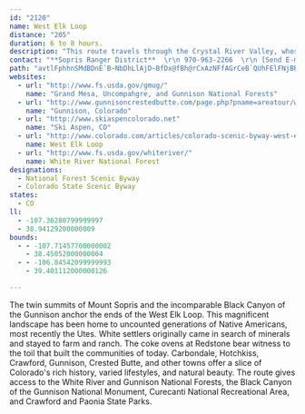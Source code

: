 ```yaml
---
id: "2120"
name: West Elk Loop
distance: "205"
duration: 6 to 8 hours.
description: "This route travels through the Crystal River Valley, whose well-watered reaches made it a favorite among both Native American and pioneer settlers. Scenic features include views of mountain ranges, fields of alpine wildflowers, farmlands & cattle ranches."
contact: "**Sopris Ranger District**  \r\n 970-963-2266  \r\n [Send E-mail](mailto:ccarlisle@fs.fed.us )  \r\n\r\n"
path: "avtlFphhnSMdBDnE`B~NbDhLlAjD~BfDx@fBh@rCxAzNFfAGrCeB`QUhFElFNjBR~@xCrH^xBf@~Pf@jG|@lFpD~Ox@pIhFvQ~@jFXlCNtDLnH^xCt@~C`FlLdArCzBhIj@pCn@xE^nFhAld@RtEr@xFl@rCl@|AhF`Ll@tBXjBNnBD`Nf@dDjA~CzHjPj@xB^xBNxBBfBG|AMzA_@zBmIhXqAtGi@bGeAjWw@rIc@xCwAtF}@tBk@|CGhA?rF^lI|@zMbDvPXbDErEyAxT@pBL`A^rAz@dBbAx@vEzBd@p@l@rAbA~CRxBCrAWtAa@nA_AhB{ExE[d@s@rAe@`BDlCNpA~@vS\\vCJ`@h@dAtB~AzBtAdAhAn@~@bBtFvFvUdAjDbAlBbArArFfFfFfGhCfErAtCxA|DbCnHlAfHx@fJJbIQlNq@nGy@dFeAzEwBrH}ItUwF`NsAbEe@dBiAlG_@`D]~EGrJZlH`JboA\\dD~@xEjBnFfChE|BjCzI`HpAlBr@dBvAxFnR~z@~@|FxBjRXrA|@rBpAlBfAjAnP`L`LfIhCnAvVdJx@j@hArAhEbJfEtFbAbBrEtJ~AxEbBnDzDvGtNvThAzCxBhJnAvDlJjShBxCxK`N|EtEtAbBjFnIvFbIxD~ElApB~@tC|C|Q`AlC|AjCvD~EdBlCl@rAbAxDdArBhAfA`DlB|AjBp@dB|DhNrDlJrAfC|AjCxAhBx@v@tBz@fFdAt@XfBrAfZ~]rBrChBdDzJtTvDnHf@rA\\vAb@xDtEjr@pHlj@fAfGrD|Q~Plz@h@`BhA~BzRrZfCxCrKlJtAlBn@rAx@lCjJ|e@nBnFrA~BxArB`CfCdWtQvEzDxc@bf@hB`BlCrBlZbSnB~@pBp@vJzBhExApBdArCfBdFzEbAr@bAj@vTlJzAlArA~AtHnL~BjCbA`BrG`QbAlBx@t@jIlFpBrBfAbB~D`IbAfCtH|TrA~B|DjDvXjTd@d@r@nA`@m@\\gD`@kAjDuD|B_BhF_GbAsAd@iAR_BDwAYmk@BmI`@cCr@}AxD}E`AcBvGkTt@mDhD}Xb@gCn@sBx@sBxAsChCeD|AwA~LiIdDmCdHeHpLcMnBkCbAcCd@sCLeCXqTXmC`@wAr@mA|A{AhAi@tLaDxB_@bCQ|FA`~@lA~FKdGaAnf@{JzH_A`FQhCA`FLnDX|Fz@lEdA`WxHbCf@bCJpNDlFEfEUlI}@zBe@tBs@rBaApCeBdC_ClD_FhA}BhCsGhCsEbCsChAcAlBsAxBgA|FyAxBM`z@?rBSnBm@hBcA`CyBnB{CpL{Xr@oCXyCHcPN{~A]itARsC^yAh@mAxA_B|KgFlAy@lCgClCqD~CcGrAwBjF{Gj@m@hCkADyWFy@Ze@fFeCbAy@h@gBj@sJR_A\\s@tAuAfi@c]zCaClAiBh@oArEuQhAmBfAq@bASnBP`]nJ~Cl@vjAfOfCN~BG|Bm@vJgEtjCsiA|C_AnvAqXbDYlEf@rPpCfFLrEIhTwB|HeBvXuInC]v@?lFxApH~FbCLhA_@h@_@Xa@xEyJnGuEzA}AxCoJx@_Bl@y@~AqAvGoDvEkB~FiBrD}AdGyD`MwItMmGvUgPzOgKdJoFtkAiq@bM}GpMaIn_Aai@tAm@bD_AlCEt\\~FxBD~AIhBu@tKeIhBmAdBg@rCEjFjAfF`CdBfAtI~JfNpQdI`JdHrGjQfNhFlJ`CzETx@p@lF`BzE^l@xB~BvBrAxCl@fTbAbDfAtQdEjJhDl@B`BSh@WrAsA~Ry`@n@mBf@eDd@mA|ASzAHh@b@Xf@lDlKfH|Kh@pAr@xBjAlEv@tAn@bAt@t@pI`G|CtBjC|@pANxACfIs@l@?dRvC|EfCb@Rt@@h@En@Yv@{@dBmFnAsBrNmOdDoC|@]r@KnAHhA`@`CpBx@d@jAHjA[xIgFn@y@n@mBd@sKR{Ax@yB~BwB|@a@dBQpEj@j@?bA]r@iANs@B}@GcI_Bsn@oBuTHuATk@t@k@b@M|@LdA|@lA`Bz@r@\\FnGIzCHrJjCfD`BnAbAdKpOx@jB~@xC|@nEx@dAhAb@d@@v@Mp@c@x@gA|@sChCoJh@w@dAe@hBAtJ`C`HVt@c@\\i@^}AFg@As@Y}@cCiFc@g@mCuAa@y@S{@DwBOmBa@{@sCmCSe@_@mAUsCmBo\\m@aLAaBn@mDjA_CvCgC\\s@ZyADy@EeAUgAgDsFiBkCy@u@}EsCcAeAo@eA_B_HcA}BcFmEy@eAoMoXKu@TcA^m@dAQb@PlFtErRjCrCj@hAf@hAp@tLhJx@XbAEf@SjA_ArDyDn@aAPmAAkE@mCHy@`D}ND_BEeBHy@Te@n@a@lAL`@^fCzG~ArHr@`HHxAYzED~@x@rAb@Dn@Kj@g@La@HoAN}@l@_AzDeDpGaDrB_C^}@Jc@By@U}B?s@n@gGe@uKi@mD?e@^mA`@_@p@K~FDhAWfBs@rDKxAsAj@_A`@cA`@iCD}BQkCsBcLE}BNmBn@_DZgDX{@|@eAlCq@pAgA`@mAf@sE`AsEhAoJCy@SqAeAkD?{AXaB|@cBz@m@lAmAjBuClAqBRy@?_@Ie@Ya@_@W]Gu@FiBjA_APc@@o@WU[iAwDqEoEW[Uq@TeBv@aAfBiBTa@Hm@Iq@gB{DUaAGeAZgE?cAs@uG?}@Hu@~@yDB_AWmAuCaFuGeFe@uAKyAJyBOmDBkApAmHdB_DDu@C}@]s@{@_@sAAwCi@k@UmCsBk@Ei@LgBfA{@Zw@@s@Yo@m@]IeEGaASm@YcBsBYQSAk@CgIpA}AZsB|@_ANoEAkCjAyEf@wEdCs@Ls@AeBe@gFyBYYK_@?e@D_@nOk]XsDNeFEiIT_A`@YvCPx@KbA_@tB{Ap@qBz@{FRqFn@uAvB}BrDuAhCG~ALt@I`A_@j@m@RsAMoKb@aDhB_FfBsDrCuBhByBdD_D|@I|C|AxAX^?bAYbAe@rCmCt@_AXm@X_Bj@aFvDuPp@aE@}@]uLKaAo@yAqEkEoUqOs@YwDQoBXcBBy@Ws@g@_AU_APoBlAa@RQ?u@CgDoAaBYuD[yA]s@i@sA_E[k@qFmByC_CgAyAeAgDiAgAqG_B_C_@uHkAgGk@a@Sc@m@cCmEeAyBy@qA_A_@wCAiAs@mDmAkBqBqBmAe@k@qFgKiAu@qIqBgIoCiAs@cCiCo@uAGsAR_BRk@`AaAtGcBjAOvA?~QtAnQxDrFdBl`@fFxDxAb@DnB@nAUnHqCxCu@t@C~KxDrHnElCZbAOrS}I`D}@zAAbErAl@?dAe@r@qArFwPn@{C?_Bc@qC[aAYkB_@}EUiAm@gBeAeAiBy@cAeAe@uAMqBRoBdEsJVyCXyAZq@\\a@tCgCx@mBPkB@aOm@{By@mAk@yAKi@QmCQaBiAsEu@mB}BaD}CkBc@k@Kg@IgAHeAPe@l@a@tDkAtDc@bA[dBeAr@SpIsAt@]x@m@x@oA^wAB{D]eCe@yBNsFI{DBm@^wAHaBm@aDNsBx@}DNmACgJUyBu@aD]{@i@iAcGsGk@oBEkBj@wOYiLUeC_AeCkF_Fo@{AN{Cm@kBQgACgOUmAUk@Mm@As@PqAv@qA@s@{@oBOgCgDgQE_APs@v@q@tBMbASXs@JeAVy@tA}@r@aB~@yCF_ACsBTiE?iAwAcIG_ACaFbHeWf@}DI{B_CmK?qATuD?y@E_Aw@eFAu@VaE?iBL[fDyA|Ds@^YJe@o@aF_@_BU{APgKAeC_@mBgCeH?cENqANe@`@_AjAuAn@_@r@ShCOj@sSFeFCsAKeB]gCcDgN_@mDI{CH_Dn@oF|I_k@HwADcCKkCe@{CyAkE{@uAaAeAoAcAmAi@iBo@yASsAA}AF{AVcBr@iAt@mH~GuFlD_Cp@}E`@iCDwCSoCm@sCkAsAs@aDmCuBgC_BmCcC_Hy@aEa@_EOaG|@ir@OyGy@mHaAaEgD_K]uA_@mDK}CPmDTgBbKgh@x@{Ej@eEh@uG`Fk_A@yAQ_EK_Ay@mCmAmB}AwAoAi@sUsDmAe@oAq@cAgA[e@s@mBsAmIIgH?aAb@eFbAyHVoCF_EYgFcBwMu@qCy@_BmEmGs@_Bs@wCiBgOYmB_@wAi@yAyF{Im@yAU{@]kBK_BIoOU_FaB}Qw@uHgFkZiA}D}B}E}I{LYk@Uw@SgCHaMc@mDoA}FyAqFcA_CcA{CYoCHaJRwIpAiIzCuHlDaGn@qBZgCFmBMcByAiIO{B?yCDwA~A{GtOyg@j@gC`@gGCyKViDNy@n@sB~@mBbAsAn@k@bDeB~MuFbEkBlBsArByB~@uAxAqCr@eBh@{Bn@_ENyALkB@aCOuEkHur@sH}t@s@eJa@aJgC{hAs@_IcAoFqAqEmA{CoAeCaHoL_HcLmDqFoEgJcEcMcBcHy@kE_BuKi\\yqBiBqLu@}GeAuLcAkTWmNBiLX}Qd@{J|Bq^h@mDbDsJRaAf@mEFcDc@kF[cBy@mCiAmCkEaGoA_C]aBOeBgAqRIeDJgBb@_Cn@eB\\k@hBaB|JyG~@sAr@yBXmCC_AQuAc@_BsCsG]eBKaBDeBXaBhC{G\\cBN{A?mAWwBq@uBq@eAaBsAqDqAiB{@sAgB[}@W{@WsB@wBl@_HGuBQwA_@oAs@sAeAcA}@g@mJmBy@_@wAmAeBsCwOi[aB_C}BuBsCaBcAc@oAYsCg@wDEyBP}WnDyDJ{C_@eDwAoOgI_EgCaRqP}EwEiAsAoAiCYy@u@kEwBcU}AgLoAuG_EcQwEwUcOoqAUmEKqFt@y~@YaIi@wDsHmWsTet@i`@irAoP_j@sBoF_BaCcBcByAoAyA}@sBaAwYuF}@WeA_AeAmCSy@OmAD_~@wbAIco@\\kAQqBk@wAeA}CuCmPiPsBeAyBg@{LQk_@Po_ASyBIcDy@o@[_CeBcAeAcBaCgIiOmf@o_AiBiCaIeHaNuKgVqP}C}CiCeDmDuFoQm]_LsUye@g`A_C{D_BcBmB_AwAYwOB{IqAsCq@}CgAmT{KiFgEyBsAwU{IsB_AuGgE}MaKyB_AmAYiAEoALwCx@_DEoCa@oD_AeBk@oBaAaZ{UmEgEwCmDiA{B{HwU_CiCsAs@iB_@mBUcHe@iB]iA_@cAu@y@mAi@qBO{B[aQO_Bi@yA}@mAy@m@iBg@sFHm@O{@k@wCyCgByBeBkAoB[ySkA}BPyB~@s_@pZsIlHsAn@aDbAiFn@uBAqOeCaXv@aWZ}BKsBo@yBqAgIgJiB_AiAOoLc@}c@v@aKi@u\\gCaCEaFVgHKy@YsFsDyAm@qAWcFHiRr@qMfAaDp@uBt@gErCgCjAyDxAqGjBcGtAaH~@gE`AiFbC{`@xTkB|@eB^}BXqIRqJf@_BN}B`@iBd@{c@fPai@~K}MbDqW`Hyk@jNkgApXsTdFyC|@{DzA{_@bQoCdAsB`AsDpCgBjB{@tA_n@dfAsClFsDfGyQj\\oBxCiBrBqEnDiBvByA~BaKvQqF`IiGxJmcAhxAuPbWue@bq@{FbJ}S|`@iClD}]bZmChCsCpDeOhVsFzJmM|[aHxQeBdIcAxDeOl^iNv]oBxDiBxCaKjO{KnQcC~Cc@XoDV?vr@DxEHlBI`AYv@sExCyB`BWJaAxAJdBbChE\\x@NjA?rAMx@{@jCOnCSdAsAzCU~@Y~D_A~D?`BRvAnAfDh@xBhAfKNrD?hBIrAs@xE_@lFEpAHdAZnArA~C\\dEz@nH?xEKd@cAlBMd@QhE?vAZxBV|Ed@vCbHvT~AzDxAbC`@rAz@`Hd@~BbCtJ`C`Gx@xCRlB~CnQXjC^lBx@hBNv@T`CBdGbA`GI~CNnCEjBFtIKxAu@~AMtA?hAd@lAfA`Bj@fBlAjArDxBr@jBT~ABrBZrArAhA`E|BzBlBx@vAbA`CvC`Bx@v@x@rAR~@CzAg@xBe@~@[x@m@zQN`F\\`CjCzK`AxKTrDEtGY~HCtCo@xLHnCz@bPXpChDbL|@zDPjFPbRElCs@hZU~BSrA_BhEoLnVe@xA]dCLrAx@rCn@~@v@f@~@XdBJtGg@zBRfBj@~Az@rAzArC~Dz@j@rAZnAv@vC~BD^S`AAvATnGb@rF?rAo@lBs@v@yAt@}@|@}B`D}JbKsE~DwInJiA|@}Ad@}ErFeEz@{CrBsBr@iDj@i@^OX]rAHrAl@vAhAh@xAO~@e@r@@j@j@Ll@DjASl@_@^mBl@iCj@_FRgAp@[r@aArDkBdD}@nBuAhBY`AArBLf@pCjBnD`B`Av@tAfBbDtCNz@D|Bl@pCZz@~BvEVd@bE`D|E|GtArCvBjCN~AKxEJhCU~@Cp@HRhA~@Rd@ZrABtBIn@q@zBZdATfBHrFYzC?xBb@~BDj@c@rDO~DqAbEQrABrAOpCNtAT^|A|@NZHj@CjHH|BO|CiAzEYnEu@hBm@hDeAjCgBdDkBtCgC~BkDtGG~@?jBc@r@u@x@_@rBYr@{BxDg@tAsAjL}BbGq@h@mAZe@?aA[_BUo@H_@XWjAeAzAk@xA]Ry@Ei@Ho@Z[d@]fAO~CIp@S`@UPgCRqAf@}C~Ae@p@}Ar@u@l@s@xAs@lDKJQDiBY_@La@dA?fBm@~B[l@mA^eBjAs@xBc@n@eAr@qEx@i@\\qApAwAx@o@t@SV_@lB_AdAYLeB?}@Pc@TuAvBcCxBg@x@sBlFg@fBCd@H`AEl@]j@[JgAEo@FcCv@yDl@SHeBfBmBzD_@rBSp@y@~@Ul@SlAAdA^tBHxANv@Dx@Il@CxEKj@i@r@sALoAGoCq@cBmAOE_@?}@d@e@fA[xAaEnHgAvAoAx@_ARiA`AsBjCi@fCiDdA{DfDaDjB{C`C}D|D}FlEYfAu@lE}@lCc@t@kBhAk@r@k@dBk@zDCfATxPl@fE?bGVpCGtDU~B@~AVr@tAlAHXHd@NxDH^dDfFb@~@R`AVjGFtGCj@o@~AE^@bBKh@i@~@iBtAi@~@o@p@Yf@c@dCUt@y@bAu@LkFFk@VgCrCoBdB}BhAwBvA]f@q@~Aa@~A]ZcC|@_B?sBQc@UUc@u@k@y@Gm@RiBxAeA~@wAjB_@x@QrDSfAi@~@_@^}AfAK\\W`B[xAs@`AyAdAOV_@bDsGpGa@JuAKKDC`@BXhAxDxAzGt@lBhBjCh@fAh@dBN`BBx@]vDExBc@hELhACfA}AhFIvD_@n@k@Vi@J{@M}@TOl@IpBOj@s@rA{@j@c@z@Mx@B^l@vBFf@k@zGu@z@w@pA{@l@_A\\mC_@}@FuA~@m@x@y@~Dw@xCeFbLgBvBuA`Cu@r@}AdAoC`Ei@fAq@jCy@~AuCvJO|@?x@h@fBTrAkAfIs@tJW|@eClGi@r@}DfAmAp@u@x@oBdAw@fA[`B?lCXpBDhCX~E?fEd@jEB`Dc@fGOd@cAxAa@tA?dAn@xCn@p@nBhDRh@Nz@_@|@s@`AsCtFy@~DoBrCQd@KzCe@|Ay@rBo@fCSdBEl@DdBRrA^nAhBjE^jCH`COfGl@`K?r@K`@q@bAgCj@}AFQT]vAYP_@CoC{B_@qBgEJi@MKm@^sD?WISuAYi@yBSQyCg@wDtA_Cp@m@pBONSDiGsAcAuAm@Qk@ReArAc@^kFpAWKmBmBYGsCh@}DsAe@k@cAcF^eD?_AKeAa@aAWYmB_@i@gCS]a@U}D}@qE\\oAEqBc@oCuAsD}@_AmAwBmDiAsFsAc@[cBIeDK[cByBy@mDOuFM_@k@k@iAgDScAEsA]uBl@kDEg@]m@aBsAqB{KUq@c@YsAYe@Si@}@YuA?}@l@_BUaAwCuFmCmEu@kBqBaDi@e@_A]{@GSX?b@vDtOLl@@fAOf@mCvBu@~@SnADv@Lx@rHtST~@HfABzENtEbA|IJfB|A`G^lCn@pBb@zEhAhGdDhOvA~NTnJh@rCnAfEl@pDZ`AbAzAtAbDjClEbG|HbDfFdFxK|GxI`B|C|@lCbAvBrCzDnA~BjGzJfItQvFnN~BfEf@jBtAzK?~BS|CBpHTbEE|HHbD`@pDb@xBxAfEh@lCbAhLx@xFjB|OXvAbBfDrDtEpClElElFrE`Fb@|@d@dBLbGGjBs@jB}FjJmD|CwBzBoBfD_CpCiA~ByClDiBlCiBbDi@h@c@t@sBlFsAjBeDrFm@r@sEjD}@b@k@TyBRgElAc@ZQ\\eC`NG`A@lBv@rC?d@Wb@aAT]{DKsC^aIn@mD?_AEy@Us@}AeCy@{CcCkFc@uEe@yDmAqFEu@H_Fs@aAaIyCcCk@s@o@iEeGcByAiBsB[ScCm@cC_DSMgBWeFSgAQgIyDuAy@yAyAy@_@{AB{@XgA~@k@Ru@Dq@Ok@i@Yi@_AuDi@g@iBy@YSu@cBIaAo@kBsCmE_@_@g@UeGwAuBWeFAsBSyKPq@RwDlBsC~@mCfBmE^cDlA}DGgGt@y@^_A~@o@\\yBZaDvAsG`BkEfBkBpA{BzB{D|@qGfC}EfFiA^sALwElCoCp@qDxAqP~A{Bd@}Az@mLfIyD~Cs@dAo@tAsFxQy@bBkFdF}BrAaB`@cBDgHM}QxBgIrA}GrEqElBsBpAcF`EcCfA{BVaBI}Di@sFIi@GsAe@mEkBwCm@sB?oC^iBv@}FxF}ClC_Ar@yA`@sBVgDQiCaAeGwC{Cs@cDM{IZmCx@m@d@_CjDyAr@mCDwAXwBr@aDpBeANyB[qGeBcBScCEqIvA}BCgBaAaFkFmQcJmDwAeB[sC@cD^mBAwIeCiBE_GvAeEo@sAB_ARiAr@sAfA_CbAgBLkHs@_BPaBt@_KrGcBz@yAb@cBJyAWsD_AqB?uD~AqB`@oDDkNpB{E?yCYsEy@cB@i@XqE~DaAVaBD_ARo@Tu@p@mAfCyBdHo@lAo@dAsBhAcATqFNsL`DqGAwDqAgFsCsFiDkXwWcB_A{J_DwCeBeEaEcCeBiWqJwFmEwC_BsBk@yB_@wHs@_BY}Ae@sGgDwAsAaCwCqEoHiD{G}AeBwByAuPgKoC{BkHaHsLmNuDyBwHmBgA_AkAmB}@sD_CgE{GmEsDsEqFuGaIeNaDoGgBsBsAMcA_B_@yCy@sAcF}Pm@sPiAgDY{Ak@yGeByCc@gAEq@J_Cj@cDfAeB|AmBt@mAr@wBNeBMoD_AgGUeFYkBY}@iEyGiAwBeFeOaAmEYmC?}@N_BdA{Fh@mEAsEm@_DYm@q@kAsAoAO_@y@yEs@mBoA_C_@sAI_AD_BRgBZ_BfCuJ~@yFH{BYeMOmDkCwRe@eF[iAiA}BsAyAs@_BKo@CgALqBxA{IPyH^{Ah@eAf@e@j@[hA]hA?bBf@h@h@\\h@xBjHnAjAdBf@|B?lFeA`EaCdOmKn@YhCQ|Cb@hB@hDyAbDy@rMiGvHqBhRuG`KkFbCoBz@_Bn@mC`B}BhBa@hDFnAs@b@oAD}Ae@oBa@k@]Qm@KeAHcAd@cBTkBAcBTgAhAmBrCeC`FgBtBu@b@_@LeADwFq@sADoA\\gBfAo@r@gBfAuAj@cBReC?cCm@mBy@iCy@mCWmCBy`@tAuCMyAYmDqB}T}OiGoI{CaF{AkAe@WqB[_CFwB[eAi@iAiAcBqA}Bs@mGFcBEgA_@cFwJuC_EiCkCsA[gCIeAOu@_@y@_Ak@cAkAoEiBsDiB{BmDeBaB_@sD]gGcCeEcCmAYcAAuBf@wDbBiOKu@IsBa@}CmAiHkDkHY_@SmCmGi@{@oAw@s@GmFJmEi@cDo@mD[oA]oA}@}AsB_@{A_@aH_@qCaAmCgAsAgBy@yBCgDVmHKuM_@aG_@{Bg@yMkGkIs@uPoB}B_B}FuFgFqDeNmIwMaGiMaEaJwBgJyAkJgAyIu@yKwAsEqAqIgE}@[k@K}BBcCl@}BRaBGaEq@cCCaCTkB@}AMiIeBgCm@gCsA_As@yBiCwHcIcAg@yBw@cBWyAAsAJqGxAsErA_BLcBAcBYqJ_FyBm@gCQqr@lEmCZiBh@sB`A_BrAwAfBcEjH_AlAmA~@uMzH_A^o@FqFBmF`ByEfAyIp@{@RmBjAqI`Hy@VqCZaDAwC_AwGeEgCoAoCk@gHK_BQoOaDeHgBiCsAeAw@{J}JiCwBiB_AwRyC}GiB_SyGoBYaEgAi@YmAiAyFcImAgAcBy@uAQoADgGl@mC@iWwDqFiAwBmAo@m@iGgIcC{BaFeC_B]cB?oAXs@\\eIfHy@ZeC\\iAQo@SmAy@u@y@wHiMqFoJ{@oAeBgAeA[gG_@o@OiCo@aIgCy@OiBMwGJqFCyBU}C_AaAg@eD}BsCsAmBq@k@GyCFgEd@gDK{AU{CyAeCs@wDkB_Cm@{CK{BJaGfAy@J}AEwh@{JoCYoBPyBn@kJ|D{FbBoCh@gGd@wC?m`BeFcEk@eDu@gd@gNwi@aPgGsAyCe@aHe@w{@cA}VQoGRcF^uGjAaFtAgEfB}\\`RcQ~KuNbIsBdByBlE}@bEaA|Ia@rAaA`CgChDcD|CeD`C{GrD"
websites:
  - url: "http://www.fs.usda.gov/gmug/"
    name: "Grand Mesa, Uncompahgre, and Gunnison National Forests"
  - url: "http://www.gunnisoncrestedbutte.com/page.php?pname=areatour/westelk"
    name: "Gunnison, Colorado"
  - url: "http://www.skiaspencolorado.net"
    name: "Ski Aspen, CO"
  - url: "http://www.colorado.com/articles/colorado-scenic-byway-west-elk-loop"
    name: West Elk Loop
  - url: "http://www.fs.usda.gov/whiteriver/"
    name: White River National Forest
designations:
  - National Forest Scenic Byway
  - Colorado State Scenic Byway
states:
  - CO
ll:
  - -107.36280799999997
  - 38.94129200000009
bounds:
  - - -107.71457700000002
    - 38.45052000000004
  - - -106.84542099999993
    - 39.401112000000126

---
```


The twin summits of Mount Sopris and the incomparable Black Canyon of the Gunnison anchor the ends of the West Elk Loop. This magnificent landscape has been home to uncounted generations of Native Americans, most recently the Utes.  White settlers originally came in search of minerals and stayed to farm and ranch. The coke ovens at Redstone bear witness to the toil that built the communities of today.  Carbondale, Hotchkiss, Crawford, Gunnison, Crested Butte, and other towns offer a slice of Colorado's rich history, varied lifestyles, and natural beauty. The route gives access to the White River and Gunnison National Forests, the Black Canyon of the Gunnison National Monument, Curecanti National Recreational Area, and Crawford and Paonia State Parks.

